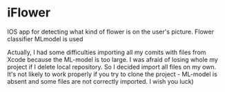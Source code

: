 # iFlower
IOS app for detecting what kind of flower is on the user's picture. Flower classifier MLmodel is used


Actually, I had some difficulties importing all my comits with files from Xcode because the ML-model is too large. 
I was afraid of losing whole my project if I delete local repository. So I decided import all files on my own. 
It's not likely to work properly if you try to clone the project -  ML-model is absent and some files are not correctly imported.
I wish you luck)
